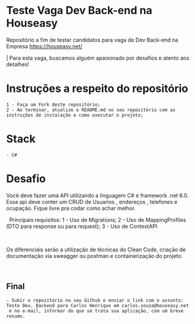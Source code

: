 # Teste Vaga Dev Back-end na Houseasy
Repositório a fim de testar candidatos para vaga de Dev Back-end na Empresa https://houseasy.net/

| Para esta vaga, buscamos alguém apaixonado por desafios e atento aos detalhes!


  # Instruções a respeito do repositório
  
    1 - Faça um Fork deste repositório;
    2 - Ao terminar, atualize o README.md no seu repositório com as instruções de instalação e como executar o projeto;
    
    
  # Stack
    
    - C#
    
  # Desafio
  
  
  Você deve fazer uma API utilizando a linguagem C# e framework .net 6.0.
                  Essa api deve conter um CRUD de Usuarios , endereços , telefones e ocupação. Fique livre pra codar como achar melhor.

 
Principais requisitos:
 1 - Uso de Migrations;
 2 - Uso de MappingProfiles (DTO para response ou para request);
 3 - Uso de ContextAPI

 

Os diferenciais serão a utilização de técnicas do Clean Code, criação de documentação via sweagger ou postman e containerização do projeto.

                
           
   ## Final
                
    - Subir o repositório no seu Github e enviar o link com o assunto: Teste Dev. Backend para Carlos Henrique em carlos.souza@houseasy.net
     e no e-mail, informar do que se trata sua aplicação, com um breve resumo.
        
        
